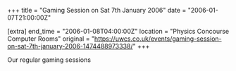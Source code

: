 +++
title = "Gaming Session on Sat 7th January 2006"
date = "2006-01-07T21:00:00Z"

[extra]
end_time = "2006-01-08T04:00:00Z"
location = "Physics Concourse Computer Rooms"
original = "https://uwcs.co.uk/events/gaming-session-on-sat-7th-january-2006-1474488973338/"
+++

Our regular gaming sessions

